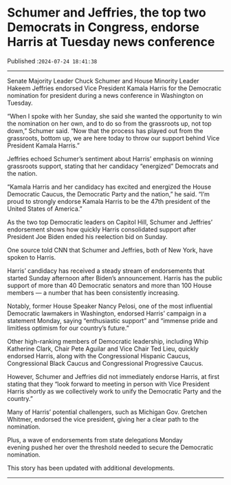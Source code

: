 # Schumer and Jeffries, the top two Democrats in Congress, endorse Harris at Tuesday news conference

Published :`2024-07-24 18:41:38`

---

Senate Majority Leader Chuck Schumer and House Minority Leader Hakeem Jeffries endorsed Vice President Kamala Harris for the Democratic nomination for president during a news conference in Washington on Tuesday.

“When I spoke with her Sunday, she said she wanted the opportunity to win the nomination on her own, and to do so from the grassroots up, not top down,” Schumer said. “Now that the process has played out from the grassroots, bottom up, we are here today to throw our support behind Vice President Kamala Harris.”

Jeffries echoed Schumer’s sentiment about Harris’ emphasis on winning grassroots support, stating that her candidacy “energized” Democrats and the nation.

“Kamala Harris and her candidacy has excited and energized the House Democratic Caucus, the Democratic Party and the nation,” he said. “I’m proud to strongly endorse Kamala Harris to be the 47th president of the United States of America.”

As the two top Democratic leaders on Capitol Hill, Schumer and Jeffries’ endorsement shows how quickly Harris consolidated support after President Joe Biden ended his reelection bid on Sunday.

One source told CNN that Schumer and Jeffries, both of New York, have spoken to Harris.

Harris’ candidacy has received a steady stream of endorsements that started Sunday afternoon after Biden’s announcement. Harris has the public support of more than 40 Democratic senators and more than 100 House members — a number that has been consistently increasing.

Notably, former House Speaker Nancy Pelosi, one of the most influential Democratic lawmakers in Washington, endorsed Harris’ campaign in a statement Monday, saying  “enthusiastic support” and “immense pride and limitless optimism for our country’s future.”

Other high-ranking members of Democratic leadership, including Whip Katherine Clark, Chair Pete Aguilar and Vice Chair Ted Lieu, quickly endorsed Harris, along with the Congressional Hispanic Caucus, Congressional Black Caucus and Congressional Progressive Caucus.

However, Schumer and Jeffries did not immediately endorse Harris, at first stating that they “look forward to meeting in person with Vice President Harris shortly as we collectively work to unify the Democratic Party and the country.”

Many of Harris’ potential challengers, such as Michigan Gov. Gretchen Whitmer, endorsed the vice president, giving her a clear path to the nomination.

Plus, a wave of endorsements from state delegations Monday evening pushed her over the threshold needed to secure the Democratic nomination.

This story has been updated with additional developments.

---

